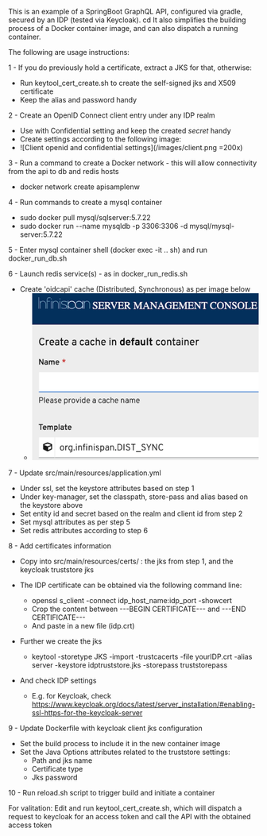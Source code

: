 This is an example of a SpringBoot GraphQL API, configured via gradle, secured by an IDP (tested via Keycloak).
cd
It also simplifies the building process of a Docker container image, and can also dispatch a running container.

The following are usage instructions:


1 - If you do previously hold a certificate, extract a JKS for that, otherwise:

* Run keytool_cert_create.sh to create the self-signed jks and X509 certificate
* Keep the alias and password handy

2 - Create an OpenID Connect client entry under any IDP realm

* Use with Confidential setting and keep the created *secret* handy
* Create settings according to the following image:
* ![Client openid and confidential settings](/images/client.png =200x)

3 - Run a command to create a Docker network - this will allow connectivity from the api to db and redis hosts

* docker network create apisamplenw

4 - Run commands to create a mysql container

* sudo docker pull mysql/sqlserver:5.7.22
* sudo docker run --name mysqldb -p 3306:3306 -d mysql/mysql-server:5.7.22

5 - Enter mysql container shell (docker exec -it .. sh) and run docker_run_db.sh

6 - Launch redis service(s) - as in docker_run_redis.sh

* Create 'oidcapi' cache (Distributed, Synchronous) as per image below
    * ![Client openid and confidential settings](/images/infinispan.png)

7 - Update src/main/resources/application.yml

* Under ssl, set the keystore attributes based on step 1
* Under key-manager, set the classpath, store-pass and alias based on the keystore above
* Set entity id and secret based on the realm and client id from step 2
* Set mysql attributes as per step 5
* Set redis attributes according to step 6

8 - Add certificates information

* Copy into src/main/resources/certs/ : the jks from step 1, and the keycloak truststore jks
* The IDP certificate can be obtained via the following command line:
    * openssl s_client -connect idp_host_name:idp_port -showcert
    * Crop the content between ---BEGIN CERTIFICATE--- and ---END CERTIFICATE---
    * And paste in a new file (idp.crt)

* Further we create the jks
    * keytool -storetype JKS -import -trustcacerts -file yourIDP.crt -alias server -keystore idptruststore.jks -storepass truststorepass

* And check IDP settings
    *  E.g. for Keycloak, check https://www.keycloak.org/docs/latest/server_installation/#enabling-ssl-https-for-the-keycloak-server

9 - Update Dockerfile with keycloak client jks configuration

* Set the build process to include it in the new container image
* Set the Java Options attributes related to the truststore settings:
    *  Path and jks name
    *  Certificate type
    *  Jks password



10 - Run reload.sh script to trigger build and initiate a container

For valitation:
Edit and run keytool_cert_create.sh, which will dispatch a request to keycloak for an access token and call the API with the obtained access token

